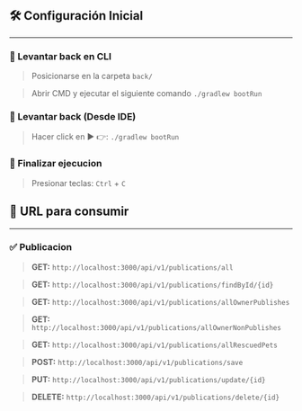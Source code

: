 ## 🛠️ Configuración Inicial

----

### 📌 Levantar back en CLI
>Posicionarse en la carpeta `back/`

>Abrir CMD y ejecutar el siguiente comando `./gradlew bootRun`

### 📌 Levantar back (Desde IDE)
>Hacer click en ▶️ 👉: `./gradlew bootRun`

### 📌 Finalizar ejecucion
> Presionar teclas: `Ctrl` + `C`

## 🔗 URL para consumir

---

### ✅ Publicacion
>**GET:** `http://localhost:3000/api/v1/publications/all`

>**GET:** `http://localhost:3000/api/v1/publications/findById/{id}`

>**GET:** `http://localhost:3000/api/v1/publications/allOwnerPublishes`
 
>**GET:** `http://localhost:3000/api/v1/publications/allOwnerNonPublishes`

>**GET:** `http://localhost:3000/api/v1/publications/allRescuedPets`

>**POST:** `http://localhost:3000/api/v1/publications/save`

>**PUT:** `http://localhost:3000/api/v1/publications/update/{id}`

>**DELETE:** `http://localhost:3000/api/v1/publications/delete/{id}`